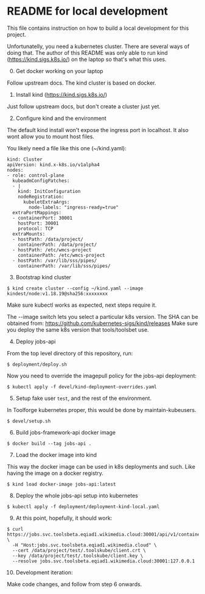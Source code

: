 # README for local development

This file contains instruction on how to build a local development for this project.

Unfortunatelly, you need a kubernetes cluster. There are several ways of doing that. The author of
this README was only able to run kind (https://kind.sigs.k8s.io/) on the laptop so that's what this
uses.

 0) Get docker working on your laptop

  Follow upstream docs. The kind cluster is based on docker.

 1) Install kind (https://kind.sigs.k8s.io/)

  Just follow upstream docs, but don't create a cluster just yet.

 2) Configure kind and the environment

  The default kind install won't expose the ingress port in localhost. It also wont allow you
  to mount host files.

  You likely need a file like this one (~/kind.yaml):

```
kind: Cluster
apiVersion: kind.x-k8s.io/v1alpha4
nodes:
- role: control-plane
  kubeadmConfigPatches:
  - |
    kind: InitConfiguration
    nodeRegistration:
      kubeletExtraArgs:
        node-labels: "ingress-ready=true"
  extraPortMappings:
  - containerPort: 30001
    hostPort: 30001
    protocol: TCP
  extraMounts:
  - hostPath: /data/project/
    containerPath: /data/project/
  - hostPath: /etc/wmcs-project
    containerPath: /etc/wmcs-project
  - hostPath: /var/lib/sss/pipes/
    containerPath: /var/lib/sss/pipes/
```

 3) Bootstrap kind cluster

```
$ kind create cluster --config ~/kind.yaml --image kindest/node:v1.18.19@sha256:xxxxxxxx
```

  Make sure kubectl works as expected, next steps require it.

  The --image switch lets you select a particular k8s version. The SHA can be obtained from:
  https://github.com/kubernetes-sigs/kind/releases
  Make sure you deploy the same k8s version that tools/toolsbet use.

 4) Deploy jobs-api

  From the top level directory of this repository, run:

```
$ deployment/deploy.sh
```
  Now you need to override the imagepull policy for the jobs-api deployment:

```
$ kubectl apply -f devel/kind-deployment-overrides.yaml
```

 5) Setup fake user `test`, and the rest of the environment.

  In Toolforge kubernetes proper, this would be done by maintain-kubeusers.

```
$ devel/setup.sh
```

 6) Build jobs-framework-api docker image

```
$ docker build --tag jobs-api .
```

 7) Load the docker image into kind

  This way the docker image can be used in k8s deployments and such. Like having the image on a
  docker registry.

```
$ kind load docker-image jobs-api:latest
```

 8) Deploy the whole jobs-api setup into kubernetes

```
$ kubectl apply -f deployment/deployment-kind-local.yaml
```

 9) At this point, hopefully, it should work:

```
$ curl https://jobs.svc.toolsbeta.eqiad1.wikimedia.cloud:30001/api/v1/containers/ \
  -H "Host:jobs.svc.toolsbeta.eqiad1.wikimedia.cloud" \
  --cert /data/project/test/.toolskube/client.crt \
  --key /data/project/test/.toolskube/client.key \
  --resolve jobs.svc.toolsbeta.eqiad1.wikimedia.cloud:30001:127.0.0.1
```

 10) Development iteration:

 Make code changes, and follow from step 6 onwards.

